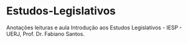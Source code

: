 # Estudos-Legislativos
Anotações leituras e aula Introdução aos Estudos Legislativos - IESP - UERJ, Prof. Dr. Fabiano Santos.
